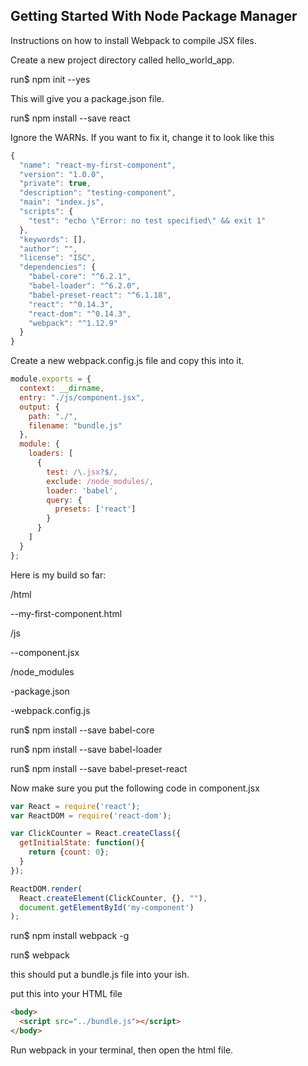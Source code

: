 ## Getting Started With Node Package Manager
Instructions on how to install Webpack to compile JSX files.

Create a new project directory called hello_world_app.

run$ npm init --yes

This will give you a package.json file.

run$ npm install --save react

Ignore the WARNs. If you want to fix it, change it to look like this
```JavaScript
{
  "name": "react-my-first-component",
  "version": "1.0.0",
  "private": true,
  "description": "testing-component",
  "main": "index.js",
  "scripts": {
    "test": "echo \"Error: no test specified\" && exit 1"
  },
  "keywords": [],
  "author": "",
  "license": "ISC",
  "dependencies": {
    "babel-core": "^6.2.1",
    "babel-loader": "^6.2.0",
    "babel-preset-react": "^6.1.18",
    "react": "^0.14.3",
    "react-dom": "^0.14.3",
    "webpack": "^1.12.9"
  }
}
```
Create a new webpack.config.js file and copy this into it.
```JavaScript
module.exports = {
  context: __dirname,
  entry: "./js/component.jsx",
  output: {
    path: "./",
    filename: "bundle.js"
  },
  module: {
    loaders: [
      {
        test: /\.jsx?$/,
        exclude: /node_modules/,
        loader: 'babel',
        query: {
          presets: ['react']
        }
      }
    ]
  }
};
```
Here is my build so far:

/html

--my-first-component.html

/js

--component.jsx

/node_modules

-package.json

-webpack.config.js


run$ npm install --save babel-core

run$ npm install --save babel-loader

run$ npm install --save babel-preset-react

Now make sure you put the following code in component.jsx
```JavaScript
var React = require('react');
var ReactDOM = require('react-dom');

var ClickCounter = React.createClass({
  getInitialState: function(){
    return {count: 0};
  }
});

ReactDOM.render(
  React.createElement(ClickCounter, {}, ""),
  document.getElementById('my-component')
);
```
run$ npm install webpack -g

run$ webpack

this should put a bundle.js file into your ish.

put this into your HTML file
```HTML
<body>
  <script src="../bundle.js"></script>
</body>
```

Run webpack in your terminal, then open the html file.
